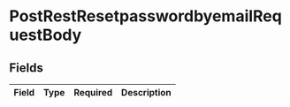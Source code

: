 # PostRestResetpasswordbyemailRequestBody


## Fields

| Field       | Type        | Required    | Description |
| ----------- | ----------- | ----------- | ----------- |